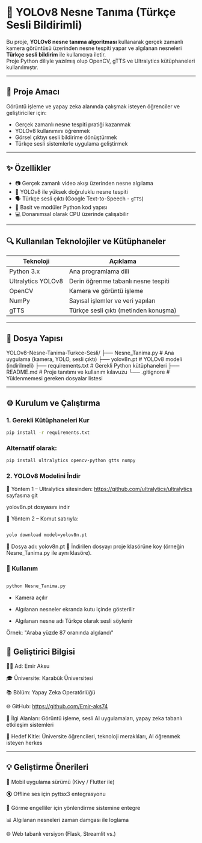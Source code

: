 # 🧠 YOLOv8 Nesne Tanıma (Türkçe Sesli Bildirimli)

Bu proje, **YOLOv8 nesne tanıma algoritması** kullanarak gerçek zamanlı kamera görüntüsü üzerinden nesne tespiti yapar ve algılanan nesneleri **Türkçe sesli bildirim** ile kullanıcıya iletir.  
Proje Python diliyle yazılmış olup OpenCV, gTTS ve Ultralytics kütüphaneleri kullanılmıştır.

---

## 🎯 Proje Amacı

Görüntü işleme ve yapay zeka alanında çalışmak isteyen öğrenciler ve geliştiriciler için:

- Gerçek zamanlı nesne tespiti pratiği kazanmak
- YOLOv8 kullanımını öğrenmek
- Görsel çıktıyı sesli bildirime dönüştürmek
- Türkçe sesli sistemlerle uygulama geliştirmek

---

## ✨ Özellikler

- 📷 Gerçek zamanlı video akışı üzerinden nesne algılama
- 🧠 YOLOv8 ile yüksek doğruluklu nesne tespiti
- 🗣️ Türkçe sesli çıktı (Google Text-to-Speech - `gTTS`)
- 🔧 Basit ve modüler Python kod yapısı
- 💻 Donanımsal olarak CPU üzerinde çalışabilir

---

## 🔍 Kullanılan Teknolojiler ve Kütüphaneler

| Teknoloji    | Açıklama                              |
|--------------|----------------------------------------|
| Python 3.x   | Ana programlama dili                   |
| Ultralytics YOLOv8 | Derin öğrenme tabanlı nesne tespiti |
| OpenCV       | Kamera ve görüntü işleme               |
| NumPy        | Sayısal işlemler ve veri yapıları      |
| gTTS         | Türkçe sesli çıktı (metinden konuşma)  |

---

## 📁 Dosya Yapısı
YOLOv8-Nesne-Tanima-Turkce-Sesli/
├── Nesne_Tanima.py # Ana uygulama (kamera, YOLO, sesli çıktı)
├── yolov8n.pt # YOLOv8 modeli (indirilmeli)
├── requirements.txt # Gerekli Python kütüphaneleri
├── README.md # Proje tanıtımı ve kullanım kılavuzu
└── .gitignore # Yüklenmemesi gereken dosyalar listesi

---

## ⚙️ Kurulum ve Çalıştırma

### 1. Gerekli Kütüphaneleri Kur
```bash
pip install -r requirements.txt
 ```
### Alternatif olarak:
```bash
pip install ultralytics opencv-python gtts numpy
 ```
### 2. YOLOv8 Modelini İndir
🔗 Yöntem 1 – Ultralytics sitesinden:
https://github.com/ultralytics/ultralytics sayfasına git

yolov8n.pt dosyasını indir

🔗 Yöntem 2 – Komut satırıyla:
```bash

yolo download model=yolov8n.pt
 ```
🔁 Dosya adı: yolov8n.pt
📁 İndirilen dosyayı proje klasörüne koy (örneğin Nesne_Tanima.py ile aynı klasöre).

### 🚀 Kullanım
```bash

python Nesne_Tanima.py
```
 - Kamera açılır

- Algılanan nesneler ekranda kutu içinde gösterilir

- Algılanan nesne adı Türkçe olarak sesli söylenir

Örnek: "Araba yüzde 87 oranında algılandı"

## 👤 Geliştirici Bilgisi
👨‍💻 Ad: Emir Aksu

🎓 Üniversite: Karabük Üniversitesi

📚 Bölüm: Yapay Zeka Operatörlüğü

🌐 GitHub: https://github.com/Emir-aks74

📌 İlgi Alanları: Görüntü işleme, sesli AI uygulamaları, yapay zeka tabanlı etkileşim sistemleri

🎯 Hedef Kitle: Üniversite öğrencileri, teknoloji meraklıları, AI öğrenmek isteyen herkes


---

## 💡 Geliştirme Önerileri
📱 Mobil uygulama sürümü (Kivy / Flutter ile)

🔇 Offline ses için pyttsx3 entegrasyonu

🧭 Görme engelliler için yönlendirme sistemine entegre

📊 Algılanan nesneleri zaman damgası ile loglama

🌐 Web tabanlı versiyon (Flask, Streamlit vs.)

